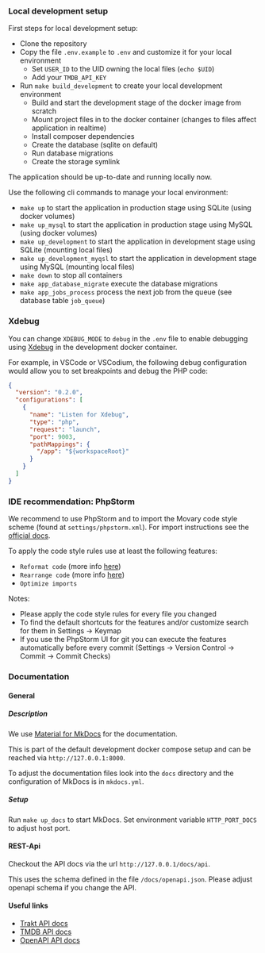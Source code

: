 ### Local development setup

First steps for local development setup:

- Clone the repository
- Copy the file `.env.example` to `.env` and customize it for your local environment
    - Set `USER_ID` to the UID owning the local files (`echo $UID`)
    - Add your `TMDB_API_KEY`
- Run `make build_development` to create your local development environment 
    - Build and start the development stage of the docker image from scratch
    - Mount project files in to the docker container (changes to files affect application in realtime)
    - Install composer dependencies
    - Create the database (sqlite on default)
    - Run database migrations
    - Create the storage symlink

The application should be up-to-date and running locally now.

Use the following cli commands to manage your local environment:

- `make up` to start the application in production stage using SQLite (using docker volumes)
- `make up_mysql` to start the application in production stage using MySQL (using docker volumes)
- `make up_development` to start the application in development stage using SQLite (mounting local files)
- `make up_development_myqsl` to start the application in development stage using MySQL (mounting local files)
- `make down` to stop all containers
- `make app_database_migrate` execute the database migrations
- `make app_jobs_process` process the next job from the queue (see database table `job_queue`)

### Xdebug

You can change `XDEBUG_MODE` to `debug` in the `.env` file to enable debugging using [Xdebug](https://xdebug.org/) in the development docker container.

For example, in VSCode or VSCodium, the following debug configuration would allow you to set breakpoints and debug the PHP code:

```json
{
  "version": "0.2.0",
  "configurations": [
    {
      "name": "Listen for Xdebug",
      "type": "php",
      "request": "launch",
      "port": 9003,
      "pathMappings": {
        "/app": "${workspaceRoot}"
      }
    }
  ]
}
```

### IDE recommendation: PhpStorm

We recommend to use PhpStorm and to import the Movary code style scheme (found at `settings/phpstorm.xml`).
For import instructions see the [official docs](https://www.jetbrains.com/help/phpstorm/configuring-code-style.html#import-export-schemes).

To apply the code style rules use at least the following features:

- `Reformat code` (more info [here](https://www.jetbrains.com/help/phpstorm/rearrange-code.html))
- `Rearrange code` (more info [here](https://www.jetbrains.com/help/phpstorm/rearrange-code.html))
- `Optimize imports`

Notes:

- Please apply the code style rules for every file you changed
- To find the default shortcuts for the features and/or customize search for them in Settings -> Keymap
- If you use the PhpStorm UI for git you can execute the features automatically before every commit (Settings -> Version Control -> Commit -> Commit Checks)

### Documentation

#### General

##### Description

We use [Material for MkDocs](https://squidfunk.github.io/mkdocs-material/) for the documentation.

This is part of the default development docker compose setup and can be reached via `http://127.0.0.1:8000`.

To adjust the documentation files look into the `docs` directory and the configuration of MkDocs is in `mkdocs.yml`. 

##### Setup

Run `make up_docs` to start MkDocs. Set environment variable `HTTP_PORT_DOCS` to adjust host port. 

#### REST-Api

Checkout the API docs via the url `http://127.0.0.1/docs/api`.

This uses the schema defined in the file `/docs/openapi.json`. Please adjust openapi schema if you change the API.

#### Useful links

- [Trakt API docs](https://trakt.docs.apiary.io/)
- [TMDB API docs](https://developers.themoviedb.org/3)
- [OpenAPI API docs](https://swagger.io/docs/specification/about/)
